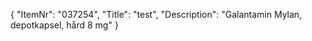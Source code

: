 {
  "ItemNr": "037254",
  "Title": "test",
  "Description": "Galantamin Mylan, depotkapsel, hård 8 mg"
}
